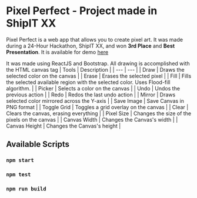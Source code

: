 # Pixel Perfect - Project made in ShipIT XX

Pixel Perfect is a web app that allows you to create pixel art. It was made during a 24-Hour Hackathon, ShipIT XX, and won **3rd Place** and **Best Presentation**. It is available for demo [here](https://tristantyler.github.io/PixelPerfect/)

It was made using ReactJS and Bootstrap. All drawing is accomplished with the HTML canvas tag
| Tools | Description |
| --- | --- |
| Draw | Draws the selected color on the canvas |
| Erase | Erases the selected pixel |
| Fill | Fills the selected available region with the selected color. Uses Flood-fill algorithm. |
| Picker | Selects a color on the canvas |
| Undo | Undos the previous action |
| Redo | Redos the last undo action |
| Mirror | Draws selected color mirrored across the Y-axis |
| Save Image | Save Canvas in PNG format |
| Toggle Grid | Toggles a grid overlay on the canvas |
| Clear | Clears the canvas, erasing everything |
| Pixel Size | Changes the size of the pixels on the canvas |
| Canvas Width | Changes the Canvas's width |
| Canvas Height | Changes the Canvas's height |

## Available Scripts

### `npm start`

### `npm test`

### `npm run build`
